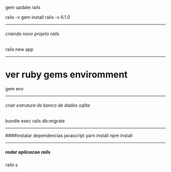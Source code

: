 gem update rails

rails -v
gem install rails -v 6.1.0

---

###### criando novo projeto rails
rails new app

---
# ver ruby gems enviromment

gem env

---
###### criar estrutura de banco de dados sqlite
bundle exec rails db:migrate

---
####instalar dependencias javascript
yarn install
npm install

---
##### rodar aplicacao rails
rails s

